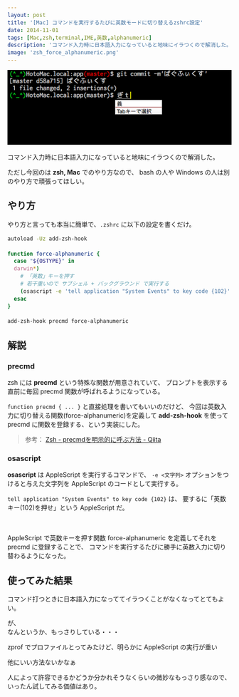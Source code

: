 ```yaml
---
layout: post
title: '[Mac] コマンドを実行するたびに英数モードに切り替えるzshrc設定'
date: 2014-11-01
tags: [Mac,zsh,terminal,IME,英数,alphanumeric]
description: 'コマンド入力時に日本語入力になっていると地味にイラつくので解消した。'
image: 'zsh_force_alphanumeric.png'
---
```


![](/images/zsh_force_alphanumeric.png)

コマンド入力時に日本語入力になっていると地味にイラつくので解消した。

ただし今回のは **zsh, Mac** でのやり方なので、
bash の人や Windows の人は別のやり方で頑張ってほしい。

## やり方
やり方と言っても本当に簡単で、`.zshrc` に以下の設定を書くだけ。

``` sh
autoload -Uz add-zsh-hook

function force-alphanumeric {
  case "${OSTYPE}" in
  darwin*)
    # 「英数」キーを押す
    # 若干重いので サブシェル + バックグラウンド で実行する
    (osascript -e 'tell application "System Events" to key code {102}' &)
  esac
}

add-zsh-hook precmd force-alphanumeric
```

## 解説

### precmd
zsh には **precmd** という特殊な関数が用意されていて、
プロンプトを表示する直前に毎回 precmd 関数が呼ばれるようになっている。

`function precmd { ... }` と直接処理を書いてもいいのだけど、
今回は英数入力に切り替える関数(force-alphanumeric)を定義して
**add-zsh-hook** を使って precmd に関数を登録する、という実装にした。

> 参考： [Zsh - precmdを明示的に呼ぶ方法 - Qiita](http://qiita.com/yuyuchu3333/items/b01536fa63d9f8fadf4f)

### osascript
**osascript** は AppleScript を実行するコマンドで、
`-e <文字列>` オプションをつけると与えた文字列を AppleScript のコードとして実行する。

`tell application "System Events" to key code {102}` は、
要するに「英数キー(102)を押せ」という AppleScript だ。

　

AppleScript で英数キーを押す関数 force-alphanumeric を定義してそれを precmd に登録することで、
コマンドを実行するたびに勝手に英数入力に切り替わるようになった。

## 使ってみた結果
コマンド打つときに日本語入力になっててイラつくことがなくなってとてもよい。

が、  
なんというか、もっさりしている・・・

zprof でプロファイルとってみたけど、明らかに AppleScript の実行が重い

他にいい方法ないかなぁ

人によって許容できるかどうか分かれそうなくらいの微妙なもっさり感なので、いったん試してみる価値はあり。
